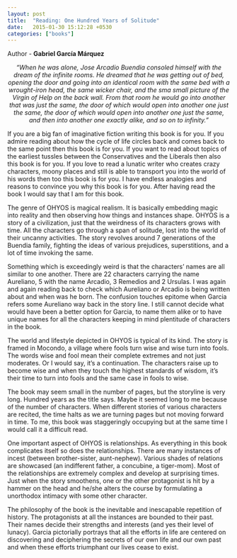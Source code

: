 ```yaml
---
layout: post
title:  "Reading: One Hundred Years of Solitude"
date:   2015-01-30 15:12:28 +0530
categories: ["books"]
---
```

Author - **Gabriel García Márquez**

*<p align = "center">“When he was alone, Jose Arcadio Buendia consoled himself with the dream of the infinite rooms. He dreamed that he was getting out of bed, opening the door and going into an identical room with the same bed with a wrought-iron head, the same wicker chair, and the sma small picture of the Virgin of Help on the back wall. From that room he would go into another that was just the same, the door of which would open into another one just the same, the door of which would open into another one just the same, and then into another one exactly alike, and so on to infinity.”</p>*

If you are a big fan of imaginative fiction writing this book is for you. If you admire reading about how the cycle of life circles back and comes back to the same point then this book is for you. If you want to read about topics of the earliest tussles between the Conservatives and the Liberals then also this book is for you. If you love to read a lunatic writer who creates crazy characters, moony places and still is able to transport you into the world of his words then too this book is for you. I have endless analogies and reasons to convince you why this book is for you. After having read the book I would say that I am for this book.

The genre of OHYOS is magical realism. It is basically embedding magic into reality and then observing how things and instances shape. OHYOS is a story of a civilization, just that the weirdness of its characters grows with time. All the characters go through a span of solitude, lost into the world of their uncanny activities. The story revolves around 7 generations of the Buendia family, fighting the ideas of various prejudices, superstitions, and a lot of time invoking the same.  

Something which is exceedingly weird is that the characters’ names are all similar to one another. There are 22 characters carrying the name Aureliano, 5 with the name Arcadio, 3 Remedios and 2 Ursulas. I was again and again reading back to check which Aureliano or Arcadio is being written about and when was he born. The confusion touches epitome when Garcia refers some Aureliano way back in the story line. I still cannot decide what would have been a better option for Garcia, to name them alike or to have unique names for all the characters keeping in mind plentitude of characters in the book.

The world and lifestyle depicted in OHYOS is typical of its kind. The story is framed in Mocondo, a village where fools turn wise and wise turn into fools. The words wise and fool mean their complete extremes and not just moderates. Or I would say, it’s a continuation. The characters raise up to become wise and when they touch the highest standards of wisdom, it’s their time to turn into fools and the same case in fools to wise.

The book may seem small in the number of pages, but the storyline is very long. Hundred years as the title says. Maybe it seemed long to me because of the number of characters. When different stories of various characters are recited, the time halts as we are turning pages but not moving forward in time. To me, this book was staggeringly occupying but at the same time I would call it a difficult read.

One important aspect of OHYOS is relationships. As everything in this book complicates itself so does the relationships. There are many instances of incest (between brother-sister, aunt-nephew). Various shades of relations are showcased (an indifferent father, a concubine, a tiger-mom). Most of the relationships are extremely complex and develop at surprising times. Just when the story smoothens, one or the other protagonist is hit by a hammer on the head and he/she alters the course by formulating a unorthodox intimacy with some other character.

The philosophy of the book is the inevitable and inescapable repetition of history. The protagonists at all the instances are bounded to their past. Their names decide their strengths and interests (and yes their level of lunacy). Garcia pictorially portrays that all the efforts in life are centered on discovering and deciphering the secrets of our own life and our own past and when these efforts triumphant our lives cease to exist.